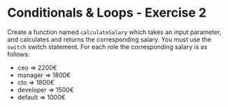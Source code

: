 # Conditionals & Loops - Exercise 2

Create a function named `calculateSalary` which takes an input parameter, and calculates and returns the corresponding salary. You must use the `switch` switch statement.
For each role the corresponding salary is as follows:

- ceo => 2200€
- manager => 1800€
- cto => 1800€
- developer => 1500€
- default => 1000€





